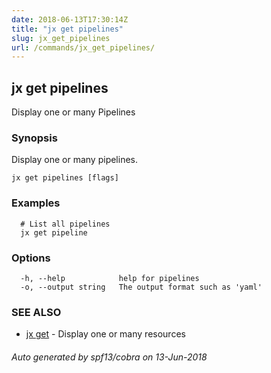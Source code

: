 ```yaml
---
date: 2018-06-13T17:30:14Z
title: "jx get pipelines"
slug: jx_get_pipelines
url: /commands/jx_get_pipelines/
---
```

## jx get pipelines

Display one or many Pipelines

### Synopsis

Display one or many pipelines.

```
jx get pipelines [flags]
```

### Examples

```
  # List all pipelines
  jx get pipeline
```

### Options

```
  -h, --help            help for pipelines
  -o, --output string   The output format such as 'yaml'
```

### SEE ALSO

* [jx get](/commands/jx_get/)	 - Display one or many resources

###### Auto generated by spf13/cobra on 13-Jun-2018
